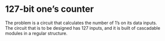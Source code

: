 127-bit one’s counter
===
The problem is a circuit that calculates the number of 1’s on its data inputs. The circuit that is to be designed has 127 inputs, and it is built of cascadable modules in a regular structure.